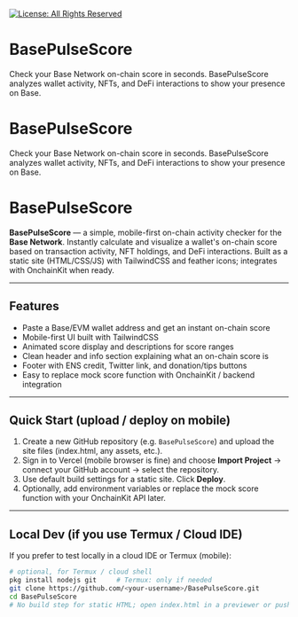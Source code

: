 [![License: All Rights Reserved](https://img.shields.io/badge/License-All%20Rights%20Reserved-red.svg)](./LICENSE)

# BasePulseScore

Check your Base Network on-chain score in seconds. BasePulseScore analyzes wallet activity, NFTs, and DeFi interactions to show your presence on Base.


# BasePulseScore

Check your Base Network on-chain score in seconds. BasePulseScore analyzes wallet activity, NFTs, and DeFi interactions to show your presence on Base.


# BasePulseScore

**BasePulseScore** — a simple, mobile-first on-chain activity checker for the **Base Network**. Instantly calculate and visualize a wallet's on-chain score based on transaction activity, NFT holdings, and DeFi interactions. Built as a static site (HTML/CSS/JS) with TailwindCSS and feather icons; integrates with OnchainKit when ready.

---

## Features
- Paste a Base/EVM wallet address and get an instant on-chain score
- Mobile-first UI built with TailwindCSS
- Animated score display and descriptions for score ranges
- Clean header and info section explaining what an on-chain score is
- Footer with ENS credit, Twitter link, and donation/tips buttons
- Easy to replace mock score function with OnchainKit / backend integration

---

## Quick Start (upload / deploy on mobile)
1. Create a new GitHub repository (e.g. `BasePulseScore`) and upload the site files (index.html, any assets, etc.).  
2. Sign in to Vercel (mobile browser is fine) and choose **Import Project** → connect your GitHub account → select the repository.  
3. Use default build settings for a static site. Click **Deploy**.  
4. Optionally, add environment variables or replace the mock score function with your OnchainKit API later.

---

## Local Dev (if you use Termux / Cloud IDE)
If you prefer to test locally in a cloud IDE or Termux (mobile):
```bash
# optional, for Termux / cloud shell
pkg install nodejs git     # Termux: only if needed
git clone https://github.com/<your-username>/BasePulseScore.git
cd BasePulseScore
# No build step for static HTML; open index.html in a previewer or push to Vercel
